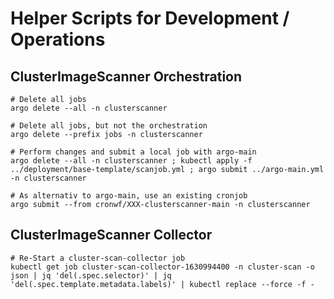 # Helper Scripts for Development / Operations
## ClusterImageScanner Orchestration
```
# Delete all jobs
argo delete --all -n clusterscanner

# Delete all jobs, but not the orchestration
argo delete --prefix jobs -n clusterscanner

# Perform changes and submit a local job with argo-main
argo delete --all -n clusterscanner ; kubectl apply -f ../deployment/base-template/scanjob.yml ; argo submit ../argo-main.yml  -n clusterscanner

# As alternativ to argo-main, use an existing cronjob
argo submit --from cronwf/XXX-clusterscanner-main -n clusterscanner

```
## ClusterImageScanner Collector
```
# Re-Start a cluster-scan-collector job
kubectl get job cluster-scan-collector-1630994400 -n cluster-scan -o json | jq 'del(.spec.selector)' | jq 'del(.spec.template.metadata.labels)' | kubectl replace --force -f -
```
